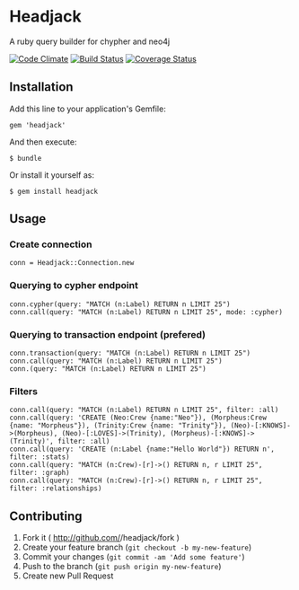 # Headjack

A ruby query builder for chypher and neo4j

[![Code Climate](https://codeclimate.com/github/weapp/headjack/badges/gpa.svg)](https://codeclimate.com/github/weapp/headjack)
[![Build Status](https://secure.travis-ci.org/weapp/headjack.png?branch=master)](http://travis-ci.org/weapp/headjack)
[![Coverage Status](https://coveralls.io/repos/weapp/headjack/badge.png?branch=master)](https://coveralls.io/r/weapp/headjack)


## Installation

Add this line to your application's Gemfile:

    gem 'headjack'

And then execute:

    $ bundle

Or install it yourself as:

    $ gem install headjack

## Usage


### Create connection

    conn = Headjack::Connection.new

### Querying to cypher endpoint

    conn.cypher(query: "MATCH (n:Label) RETURN n LIMIT 25")
    conn.call(query: "MATCH (n:Label) RETURN n LIMIT 25", mode: :cypher)

### Querying to transaction endpoint (prefered)

    conn.transaction(query: "MATCH (n:Label) RETURN n LIMIT 25")
    conn.call(query: "MATCH (n:Label) RETURN n LIMIT 25")
    conn.(query: "MATCH (n:Label) RETURN n LIMIT 25")

### Filters

    conn.call(query: "MATCH (n:Label) RETURN n LIMIT 25", filter: :all)
    conn.call(query: 'CREATE (Neo:Crew {name:"Neo"}), (Morpheus:Crew {name: "Morpheus"}), (Trinity:Crew {name: "Trinity"}), (Neo)-[:KNOWS]->(Morpheus), (Neo)-[:LOVES]->(Trinity), (Morpheus)-[:KNOWS]->(Trinity)', filter: :all)
    conn.call(query: 'CREATE (n:Label {name:"Hello World"}) RETURN n', filter: :stats)
    conn.call(query: "MATCH (n:Crew)-[r]->() RETURN n, r LIMIT 25", filter: :graph)
    conn.call(query: "MATCH (n:Crew)-[r]->() RETURN n, r LIMIT 25", filter: :relationships)

## Contributing

1. Fork it ( http://github.com/<my-github-username>/headjack/fork )
2. Create your feature branch (`git checkout -b my-new-feature`)
3. Commit your changes (`git commit -am 'Add some feature'`)
4. Push to the branch (`git push origin my-new-feature`)
5. Create new Pull Request
